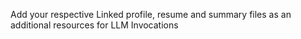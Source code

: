 Add your respective Linked profile, resume and summary files as an additional resources for LLM Invocations
